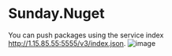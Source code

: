 # Sunday.Nuget
You can push packages using the service index http://1.15.85.55:5555/v3/index.json.
![image](https://user-images.githubusercontent.com/31495215/171815582-c2f4bdb6-bff4-489b-9d5c-09dcf88fc9c4.png)
